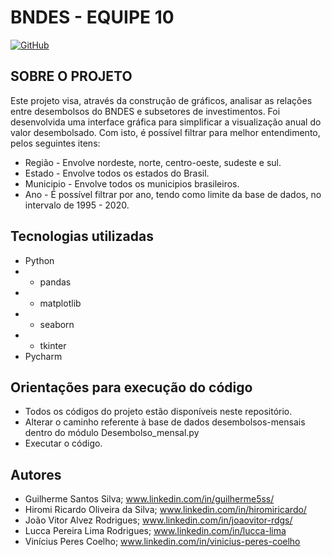 # BNDES - EQUIPE 10

[![GitHub](https://img.shields.io/github/license/Peres-vinicius/BNDES_EQUIPE10)](https://github.com/Peres-vinicius/BNDES_EQUIPE10/blob/main/LICENSE)



## SOBRE O PROJETO

Este projeto visa, através da construção de gráficos, analisar as relações entre desembolsos do BNDES e subsetores de investimentos. Foi desenvolvida uma interface gráfica para simplificar a visualização anual do valor desembolsado.
Com isto, é possível filtrar para melhor entendimento, pelos seguintes itens:
- Região - Envolve nordeste, norte, centro-oeste, sudeste e sul.
- Estado - Envolve todos os estados do Brasil.
- Municipio - Envolve todos os municipios brasileiros.
- Ano - É possível filtrar por ano, tendo como limite da base de dados, no intervalo de 1995 - 2020.



## Tecnologias utilizadas
- Python
- - pandas
- - matplotlib
- - seaborn
- - tkinter
- Pycharm



## Orientações para execução do código

- Todos os códigos do projeto estão disponíveis neste repositório.
- Alterar o caminho referente à base de dados desembolsos-mensais dentro do módulo Desembolso_mensal.py
- Executar o código.



## Autores


- Guilherme Santos Silva; www.linkedin.com/in/guilherme5ss/
- Hiromi Ricardo Oliveira da Silva; www.linkedin.com/in/hiromiricardo/
- João Vitor Alvez Rodrigues; www.linkedin.com/in/joaovitor-rdgs/
- Lucca Pereira Lima Rodrigues; www.linkedin.com/in/lucca-lima
- Vinícius Peres Coelho;  www.linkedin.com/in/vinicius-peres-coelho
